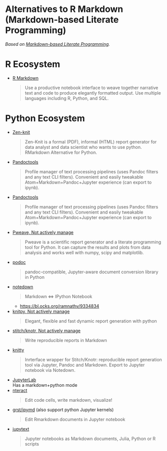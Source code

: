 # Alternatives to R Markdown (Markdown-based Literate Programming)

*Based on [Markdown-based Literate Programming](https://gist.github.com/mrtns/da998d5fde666d6da26807e1f246246e).*


# R Ecosystem
* [R Markdown](http://rmarkdown.rstudio.com/)
    > Use a productive notebook interface to weave together narrative text and code to produce elegantly formatted output. Use multiple languages including R, Python, and SQL.


# Python Ecosystem
* [Zen-knit](https://github.com/Zen-Reportz/zen_knit)  
    > Zen-Knit is a formal (PDF), informal (HTML) report generator for data analyst and data scientist who wants to use python. RMarkdown Alternative for Python.
* [Pandoctools](https://github.com/kiwi0fruit/pandoctools)
    > Profile manager of text processing pipelines (uses Pandoc filters and any text CLI filters). Convenient and easily tweakable Atom+Markdown+Pandoc+Jupyter experience (can export to ipynb).
* [Pandoctools](https://github.com/kiwi0fruit/pandoctools)
    > Profile manager of text processing pipelines (uses Pandoc filters and any text CLI filters). Convenient and easily tweakable Atom+Markdown+Pandoc+Jupyter experience (can export to ipynb).
* [Pweave, Not actively manage](https://github.com/mpastell/Pweave)  
    > Pweave is a scientific report generator and a literate programming tool for Python. It can capture the results and plots from data analysis and works well with numpy, scipy and matplotlib. 
* [podoc](https://github.com/podoc/podoc)  
    > pandoc-compatible, Jupyter-aware document conversion library in Python
* [notedown](https://github.com/aaren/notedown)
    > Markdown <=> IPython Notebook
    * https://bl.ocks.org/ramnathv/9334834
* [knitpy, Not actively manage](https://github.com/janschulz/knitpy)
    > Elegant, flexible and fast dynamic report generation with python 
* [stitch/knotr, Not actively manage](https://github.com/pystitch/stitch)
    > Write reproducible reports in Markdown
* [knitty](https://github.com/kiwi0fruit/knitty)
    > Inrterface wrapper for Stitch/Knotr: reproducible report generation tool via Jupyter, Pandoc and Markdown. Export to Jupyter notebook via Notedown.
* [JupyterLab](https://github.com/jupyterlab/jupyterlab)  
    Has a markdown+python mode
* [nteract](https://github.com/nteract/nteract)
    > Edit code cells, write markdown, visualize!
* [grst/ipymd](https://github.com/grst/ipymd)
    (also support python Jupyter kernels)
    > Edit Rmarkdown documents in Jupyter notebook
* [jupytext](https://github.com/mwouts/jupytext)
    > Jupyter notebooks as Markdown documents, Julia, Python or R scripts
